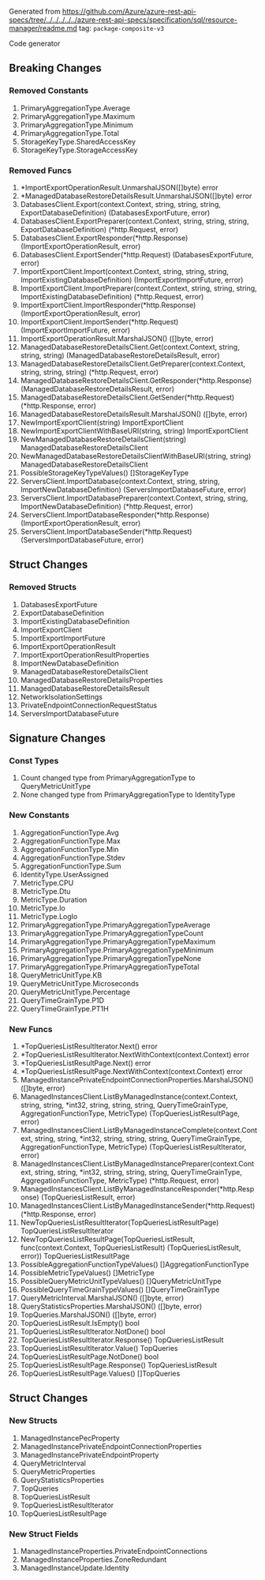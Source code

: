 Generated from https://github.com/Azure/azure-rest-api-specs/tree/../../../../../azure-rest-api-specs/specification/sql/resource-manager/readme.md tag: `package-composite-v3`

Code generator 


## Breaking Changes

### Removed Constants

1. PrimaryAggregationType.Average
1. PrimaryAggregationType.Maximum
1. PrimaryAggregationType.Minimum
1. PrimaryAggregationType.Total
1. StorageKeyType.SharedAccessKey
1. StorageKeyType.StorageAccessKey

### Removed Funcs

1. *ImportExportOperationResult.UnmarshalJSON([]byte) error
1. *ManagedDatabaseRestoreDetailsResult.UnmarshalJSON([]byte) error
1. DatabasesClient.Export(context.Context, string, string, string, ExportDatabaseDefinition) (DatabasesExportFuture, error)
1. DatabasesClient.ExportPreparer(context.Context, string, string, string, ExportDatabaseDefinition) (*http.Request, error)
1. DatabasesClient.ExportResponder(*http.Response) (ImportExportOperationResult, error)
1. DatabasesClient.ExportSender(*http.Request) (DatabasesExportFuture, error)
1. ImportExportClient.Import(context.Context, string, string, string, ImportExistingDatabaseDefinition) (ImportExportImportFuture, error)
1. ImportExportClient.ImportPreparer(context.Context, string, string, string, ImportExistingDatabaseDefinition) (*http.Request, error)
1. ImportExportClient.ImportResponder(*http.Response) (ImportExportOperationResult, error)
1. ImportExportClient.ImportSender(*http.Request) (ImportExportImportFuture, error)
1. ImportExportOperationResult.MarshalJSON() ([]byte, error)
1. ManagedDatabaseRestoreDetailsClient.Get(context.Context, string, string, string) (ManagedDatabaseRestoreDetailsResult, error)
1. ManagedDatabaseRestoreDetailsClient.GetPreparer(context.Context, string, string, string) (*http.Request, error)
1. ManagedDatabaseRestoreDetailsClient.GetResponder(*http.Response) (ManagedDatabaseRestoreDetailsResult, error)
1. ManagedDatabaseRestoreDetailsClient.GetSender(*http.Request) (*http.Response, error)
1. ManagedDatabaseRestoreDetailsResult.MarshalJSON() ([]byte, error)
1. NewImportExportClient(string) ImportExportClient
1. NewImportExportClientWithBaseURI(string, string) ImportExportClient
1. NewManagedDatabaseRestoreDetailsClient(string) ManagedDatabaseRestoreDetailsClient
1. NewManagedDatabaseRestoreDetailsClientWithBaseURI(string, string) ManagedDatabaseRestoreDetailsClient
1. PossibleStorageKeyTypeValues() []StorageKeyType
1. ServersClient.ImportDatabase(context.Context, string, string, ImportNewDatabaseDefinition) (ServersImportDatabaseFuture, error)
1. ServersClient.ImportDatabasePreparer(context.Context, string, string, ImportNewDatabaseDefinition) (*http.Request, error)
1. ServersClient.ImportDatabaseResponder(*http.Response) (ImportExportOperationResult, error)
1. ServersClient.ImportDatabaseSender(*http.Request) (ServersImportDatabaseFuture, error)

## Struct Changes

### Removed Structs

1. DatabasesExportFuture
1. ExportDatabaseDefinition
1. ImportExistingDatabaseDefinition
1. ImportExportClient
1. ImportExportImportFuture
1. ImportExportOperationResult
1. ImportExportOperationResultProperties
1. ImportNewDatabaseDefinition
1. ManagedDatabaseRestoreDetailsClient
1. ManagedDatabaseRestoreDetailsProperties
1. ManagedDatabaseRestoreDetailsResult
1. NetworkIsolationSettings
1. PrivateEndpointConnectionRequestStatus
1. ServersImportDatabaseFuture

## Signature Changes

### Const Types

1. Count changed type from PrimaryAggregationType to QueryMetricUnitType
1. None changed type from PrimaryAggregationType to IdentityType

### New Constants

1. AggregationFunctionType.Avg
1. AggregationFunctionType.Max
1. AggregationFunctionType.Min
1. AggregationFunctionType.Stdev
1. AggregationFunctionType.Sum
1. IdentityType.UserAssigned
1. MetricType.CPU
1. MetricType.Dtu
1. MetricType.Duration
1. MetricType.Io
1. MetricType.LogIo
1. PrimaryAggregationType.PrimaryAggregationTypeAverage
1. PrimaryAggregationType.PrimaryAggregationTypeCount
1. PrimaryAggregationType.PrimaryAggregationTypeMaximum
1. PrimaryAggregationType.PrimaryAggregationTypeMinimum
1. PrimaryAggregationType.PrimaryAggregationTypeNone
1. PrimaryAggregationType.PrimaryAggregationTypeTotal
1. QueryMetricUnitType.KB
1. QueryMetricUnitType.Microseconds
1. QueryMetricUnitType.Percentage
1. QueryTimeGrainType.P1D
1. QueryTimeGrainType.PT1H

### New Funcs

1. *TopQueriesListResultIterator.Next() error
1. *TopQueriesListResultIterator.NextWithContext(context.Context) error
1. *TopQueriesListResultPage.Next() error
1. *TopQueriesListResultPage.NextWithContext(context.Context) error
1. ManagedInstancePrivateEndpointConnectionProperties.MarshalJSON() ([]byte, error)
1. ManagedInstancesClient.ListByManagedInstance(context.Context, string, string, *int32, string, string, string, QueryTimeGrainType, AggregationFunctionType, MetricType) (TopQueriesListResultPage, error)
1. ManagedInstancesClient.ListByManagedInstanceComplete(context.Context, string, string, *int32, string, string, string, QueryTimeGrainType, AggregationFunctionType, MetricType) (TopQueriesListResultIterator, error)
1. ManagedInstancesClient.ListByManagedInstancePreparer(context.Context, string, string, *int32, string, string, string, QueryTimeGrainType, AggregationFunctionType, MetricType) (*http.Request, error)
1. ManagedInstancesClient.ListByManagedInstanceResponder(*http.Response) (TopQueriesListResult, error)
1. ManagedInstancesClient.ListByManagedInstanceSender(*http.Request) (*http.Response, error)
1. NewTopQueriesListResultIterator(TopQueriesListResultPage) TopQueriesListResultIterator
1. NewTopQueriesListResultPage(TopQueriesListResult, func(context.Context, TopQueriesListResult) (TopQueriesListResult, error)) TopQueriesListResultPage
1. PossibleAggregationFunctionTypeValues() []AggregationFunctionType
1. PossibleMetricTypeValues() []MetricType
1. PossibleQueryMetricUnitTypeValues() []QueryMetricUnitType
1. PossibleQueryTimeGrainTypeValues() []QueryTimeGrainType
1. QueryMetricInterval.MarshalJSON() ([]byte, error)
1. QueryStatisticsProperties.MarshalJSON() ([]byte, error)
1. TopQueries.MarshalJSON() ([]byte, error)
1. TopQueriesListResult.IsEmpty() bool
1. TopQueriesListResultIterator.NotDone() bool
1. TopQueriesListResultIterator.Response() TopQueriesListResult
1. TopQueriesListResultIterator.Value() TopQueries
1. TopQueriesListResultPage.NotDone() bool
1. TopQueriesListResultPage.Response() TopQueriesListResult
1. TopQueriesListResultPage.Values() []TopQueries

## Struct Changes

### New Structs

1. ManagedInstancePecProperty
1. ManagedInstancePrivateEndpointConnectionProperties
1. ManagedInstancePrivateEndpointProperty
1. QueryMetricInterval
1. QueryMetricProperties
1. QueryStatisticsProperties
1. TopQueries
1. TopQueriesListResult
1. TopQueriesListResultIterator
1. TopQueriesListResultPage

### New Struct Fields

1. ManagedInstanceProperties.PrivateEndpointConnections
1. ManagedInstanceProperties.ZoneRedundant
1. ManagedInstanceUpdate.Identity
